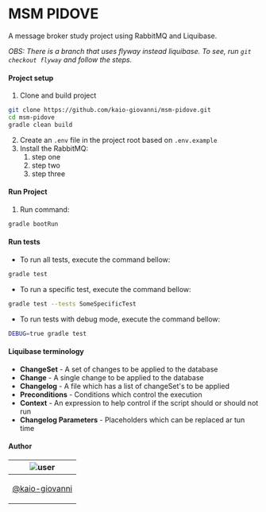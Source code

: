 # MSM PIDOVE

A message broker study project using RabbitMQ and Liquibase.

_OBS: There is a branch that uses flyway instead liquibase. To see, run `git checkout flyway` and follow the steps._

#### Project setup

1. Clone and build project
```bash
git clone https://github.com/kaio-giovanni/msm-pidove.git
cd msm-pidove
gradle clean build
```
2. Create an `.env` file in the project root based on `.env.example`
3. Install the RabbitMQ:
   1. step one
   2. step two
   3. step three

#### Run Project

1. Run command:

```bash
gradle bootRun
```

#### Run tests

- To run all tests, execute the command bellow:

```bash
gradle test
```

- To run a specific test, execute the command bellow:

```bash
gradle test --tests SomeSpecificTest
```

- To run tests with debug mode, execute the command bellow:

```bash
DEBUG=true gradle test
```

#### Liquibase terminology

- __ChangeSet__ - A set of changes to be applied to the database
- __Change__ - A single change to be applied to the database
- __Changelog__ - A file which has a list of changeSet's to be applied
- __Preconditions__ - Conditions which control the execution
- __Context__ - An expression to help control if the script should or should not run
- __Changelog Parameters__ - Placeholders which can be replaced ar tun time

#### Author

| ![user](https://avatars1.githubusercontent.com/u/64810260?v=4&s=150) |
| ----------------------------- |
| <p align="center"> <a href="https://github.com/kaio-giovanni"> @kaio-giovanni </a> </p>|
